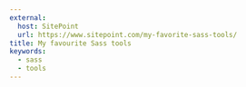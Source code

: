 ```yaml
---
external:
  host: SitePoint
  url: https://www.sitepoint.com/my-favorite-sass-tools/
title: My favourite Sass tools
keywords:
  - sass
  - tools
---
```


